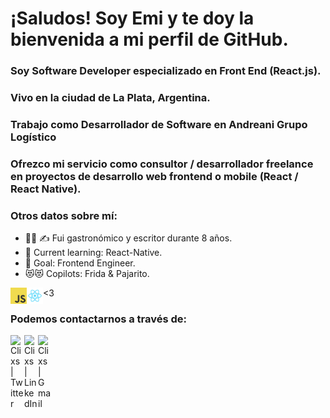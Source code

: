 # ¡Saludos! Soy Emi y te doy la bienvenida a mi perfil de GitHub.

### Soy Software Developer especializado en Front End (React.js).
### Vivo en la ciudad de La Plata, Argentina.
### Trabajo como Desarrollador de Software en Andreani Grupo Logístico
### Ofrezco mi servicio como consultor / desarrollador freelance en proyectos de desarrollo web frontend o mobile (React / React Native).

### Otros datos sobre mí:

- 👨‍🍳 ✍️ Fui gastronómico y escritor durante 8 años.
- 🌱 Current learning: React-Native.
- 🥅 Goal: Frontend Engineer.
- 😻😻 Copilots: Frida & Pajarito.

<img align="left" alt="JavaScript" width="26px" src="https://raw.githubusercontent.com/github/explore/80688e429a7d4ef2fca1e82350fe8e3517d3494d/topics/javascript/javascript.png" />
<img align="left" alt="React" width="26px" src="https://raw.githubusercontent.com/github/explore/80688e429a7d4ef2fca1e82350fe8e3517d3494d/topics/react/react.png" /> <3


### Podemos contactarnos a través de:

[<img align="left" alt="Clixs | Twitter" width="22px" src="https://cdn.jsdelivr.net/npm/simple-icons@v3/icons/twitter.svg" />][twitter]
[<img align="left" alt="Clixs | LinkedIn" width="22px" src="https://cdn.jsdelivr.net/npm/simple-icons@v3/icons/linkedin.svg" />][linkedin]
[<img align="left" alt="Clixs | Gmail" width="22px" src="https://cdn.jsdelivr.net/npm/simple-icons@v3/icons/gmail.svg" />][email]

[website]: https://clixs-dev.netlify.app/
[twitter]: https://twitter.com/ModernClixs
[email]: mailto:emiliano.quiroga093@gmail.com
[linkedin]: https://linkedin.com/in/emquiroga
[portrait]: "https://github.com/emquiroga/personal-portfolio/blob/main/dist/assets/73fa1b71db7c91a2b8e15e2191f319c2.jpg"

<!---
emquiroga/emquiroga is a ✨ special ✨ repository because its `README.md` (this file) appears on your GitHub profile.
You can click the Preview link to take a look at your changes.
--->
